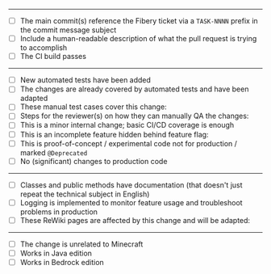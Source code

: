 <!-- BEGIN Global settings -->
<!-- TODO: Please describe your changes here. -->

---
<!-- Git and GitHub -->
- [ ] The main commit(s) reference the Fibery ticket via a `TASK-NNNN` prefix in the commit message subject
- [ ] Include a human-readable description of what the pull request is trying to accomplish
- [ ] The CI build passes
---
<!-- Testing; only one of the following needs to be checked: -->
- [ ] New automated tests have been added
- [ ] The changes are already covered by automated tests and have been adapted
- [ ] These manual test cases cover this change:
- [ ] Steps for the reviewer(s) on how they can manually QA the changes:
- [ ] This is a minor internal change; basic CI/CD coverage is enough
- [ ] This is an incomplete feature hidden behind feature flag:
- [ ] This is proof-of-concept / experimental code not for production / marked `@Deprecated`
- [ ] No (significant) changes to production code
---
<!-- Documentation -->
- [ ] Classes and public methods have documentation (that doesn't just repeat the technical subject in English)
- [ ] Logging is implemented to monitor feature usage and troubleshoot problems in production
- [ ] These ReWiki pages are affected by this change and will be adapted:
<!-- END Global settings -->
---
<!-- Support matrix -->
- [ ] The change is unrelated to Minecraft
- [ ] Works in Java edition
- [ ] Works in Bedrock edition
